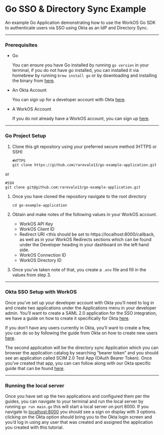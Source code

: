 # Go SSO & Directory Sync Example

An example Go Application demonstrating how to use the WorkOS Go SDK to authenticate users via SSO using Okta as an IdP and Directory Sync. 

---

### Prerequisites

- Go
    
    You can ensure you have Go installed by running `go version` in your terminal, if you do not have go installed, you can installed it via homebrew by running `brew install go` or by downloading and installing the binary from [here](https://go.dev/doc/install).
    
- An Okta Account
    
    You can sign up for a developer account with Okta [here](https://developer.okta.com/signup/).
    
- A WorkOS Account
    
    If you do not already have a WorkOS account, you can sign up [here](https://dashboard.workos.com/signup).
    

---

### Go Project Setup

1. Clone this git repository using your preferred secure method (HTTPS or SSH)
    
    ```
    #HTTPS
    git clone https://github.com/rarevalo13/go-example-application.git
    ```
    

 or
   ```
   #SSH
   git clone git@github.com:rarevalo13/go-example-application.git
   ```

1. Once you have cloned the repository navigate to the root directory 
    
    ```
    cd go-example-application 
    ```
    
2. Obtain and make notes of the following values in your WorkOS account. 
    - WorkOS API Key
    - WorkOS Client ID
    - Redirect URI <this should be set to https://localhost:8000/callback,  as well as in your WorkOS Redirects sections which can be found under the Developer heading in your dashboard on the left hand side.
    - WorkOS Connection ID
    - WorkOS Directory ID

1. Once you’ve taken note of that, you create a `.env` file and fill in the values from step 3. 

---

### Okta SSO Setup with WorkOS

Once you’ve set up your developer account with Okta you’ll need to log in and create two applications under the Applications menu in your developer admin. You’ll want to create a SAML 2.0 application for the SSO integration, we have a guide on how to create it specifically for Okta  [here](https://workos.com/docs/integrations/okta-saml).

If you don’t have any users currently in Okta, you’ll want to create a few, you can do so by following the guide from Okta on how to create new users [here](https://help.okta.com/en-us/content/topics/users-groups-profiles/usgp-add-users.htm). 

The second application will be the directory sync Application which you can browser the application catalog by searching “bearer token” and you should see an application called SCIM 2.0 Test App (OAuth Bearer Token).  Once you’ve created that app, you can can follow along with our Okta specific guide that can be found [here](https://workos.com/docs/integrations/okta-scim). 

---

### Running the local server

Once you have set up the two applications and configured them per the guides, you can navigate to your terminal and run the local server by running `go run main.go` this will start a local server on port 8000. If you navigate to [localhost:8000](http://localhost:8000) you should see a sign on display with 3 options. clicking on the Okta option should bring you to the Okta login screen and you’d log in using any user that was created and assigned the application you created with this tutorial.
